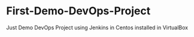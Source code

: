 # First-Demo-DevOps-Project
Just Demo DevOps Project using Jenkins in Centos installed in VirtualBox
